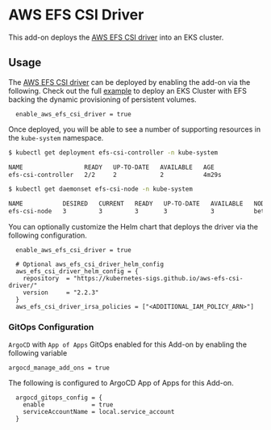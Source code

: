 # AWS EFS CSI Driver

This add-on deploys the [AWS EFS CSI driver](https://docs.aws.amazon.com/eks/latest/userguide/efs-csi.html) into an EKS cluster.

## Usage

The [AWS EFS CSI driver](https://github.com/aws-ia/terraform-aws-eks-blueprints/tree/main/modules/kubernetes-addons/aws-efs-csi-driver) can be deployed by enabling the add-on via the following. Check out the full [example](https://github.com/aws-ia/terraform-aws-eks-blueprints/blob/main/examples/stateful/main.tf) to deploy an EKS Cluster with EFS backing the dynamic provisioning of persistent volumes.

```hcl
  enable_aws_efs_csi_driver = true
```

Once deployed, you will be able to see a number of supporting resources in the `kube-system` namespace.

```sh
$ kubectl get deployment efs-csi-controller -n kube-system

NAME                 READY   UP-TO-DATE   AVAILABLE   AGE
efs-csi-controller   2/2     2            2           4m29s
```

```sh
$ kubectl get daemonset efs-csi-node -n kube-system

NAME           DESIRED   CURRENT   READY   UP-TO-DATE   AVAILABLE   NODE SELECTOR                 AGE
efs-csi-node   3         3         3       3            3           beta.kubernetes.io/os=linux   4m32s
```

You can optionally customize the Helm chart that deploys the driver via the following configuration.

```hcl
  enable_aws_efs_csi_driver = true

  # Optional aws_efs_csi_driver_helm_config
  aws_efs_csi_driver_helm_config = {
    repository  = "https://kubernetes-sigs.github.io/aws-efs-csi-driver/"
    version     = "2.2.3"
  }
  aws_efs_csi_driver_irsa_policies = ["<ADDITIONAL_IAM_POLICY_ARN>"]
```

### GitOps Configuration

`ArgoCD` with `App of Apps` GitOps enabled for this Add-on by enabling the following variable

```hcl
argocd_manage_add_ons = true
```

The following is configured to ArgoCD App of Apps for this Add-on.

```hcl
  argocd_gitops_config = {
    enable             = true
    serviceAccountName = local.service_account
  }
```
